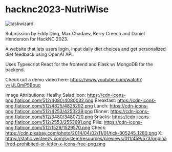 # hacknc2023-NutriWise
![taskwizard](https://i.ibb.co/dMHWVVd/nutriwise-high-resolution-logo-transparent-1.png)

Submission by Eddy Ding, Max Chadaev, Kerry Creech and Daniel Henderson for HackNC 2023.

A website that lets users login, input daily diet choices and get personalized diet feedback using OpenAI API.

Uses Typescript React for the frontend and Flask w/ MongoDB for the backend.

Check out a demo video here: https://www.youtube.com/watch?v=jJLQmP5Bbuo

Image Attributions:
Healhy Salad Icon: https://cdn-icons-png.flaticon.com/512/4080/4080032.png
Breakfast: https://cdn-icons-png.flaticon.com/512/4825/4825292.png
Lunch: https://cdn-icons-png.flaticon.com/512/4253/4253239.png
Dinner: https://cdn-icons-png.flaticon.com/512/3480/3480720.png
Snacks: https://cdn-icons-png.flaticon.com/512/2553/2553691.png
Pills: https://cdn-icons-png.flaticon.com/512/1529/1529570.png
Check: https://cdn.pixabay.com/photo/2014/04/02/11/01/tick-305245_1280.png
X: https://static.vecteezy.com/system/resources/previews/011/459/573/original/red-prohibited-or-letter-x-icons-free-png.png
